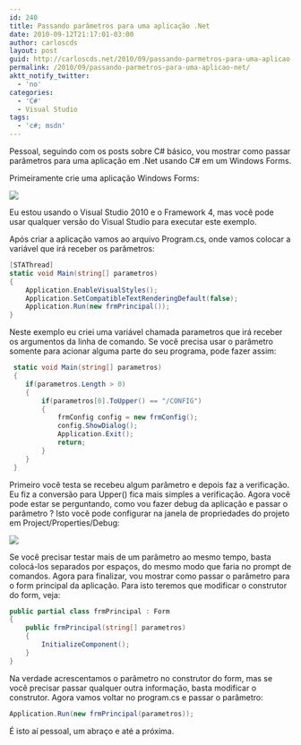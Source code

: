 ```yaml
---
id: 240
title: Passando parâmetros para uma aplicação .Net
date: 2010-09-12T21:17:01-03:00
author: carloscds
layout: post
guid: http://carloscds.net/2010/09/passando-parmetros-para-uma-aplicao-net/
permalink: /2010/09/passando-parmetros-para-uma-aplicao-net/
aktt_notify_twitter:
  - 'no'
categories:
  - 'C#'
  - Visual Studio
tags:
  - 'c#; msdn'
---
```

Pessoal, seguindo com os posts sobre C# básico, vou mostrar como passar parâmetros para uma aplicação em .Net usando C# em um Windows Forms. 

Primeiramente crie uma aplicação Windows Forms:

![]( wp-content/uploads/2010/09/image2.png)

Eu estou usando o Visual Studio 2010 e o Framework 4, mas você pode usar qualquer versão do Visual Studio para executar este exemplo.

Após criar a aplicação vamos ao arquivo Program.cs, onde vamos colocar a variável que irá receber os parâmetros:
```csharp
[STAThread]
static void Main(string[] parametros)
{
    Application.EnableVisualStyles();
    Application.SetCompatibleTextRenderingDefault(false);
    Application.Run(new frmPrincipal());
}
```   

Neste exemplo eu criei uma variável chamada parametros que irá receber os argumentos da linha de comando. Se você precisa usar o parâmetro somente para acionar alguma parte do seu programa, pode fazer assim:

```csharp
 static void Main(string[] parametros)
 {
    if(parametros.Length > 0)
    {
        if(parametros[0].ToUpper() == "/CONFIG")
        {
            frmConfig config = new frmConfig();
            config.ShowDialog();
            Application.Exit();
            return;
        }
    }
 }
 ```

Primeiro você testa se recebeu algum parâmetro e depois faz a verificação. Eu fiz a conversão para Upper() fica mais simples a verificação. Agora você pode estar se perguntando, como vou fazer debug da aplicação e passar o parâmetro ? Isto você pode configurar na janela de propriedades do projeto em Project/Properties/Debug:

![]( wp-content/uploads/2010/09/image_thumb3.png)

Se você precisar testar mais de um parâmetro ao mesmo tempo, basta colocá-los separados por espaços, do mesmo modo que faria no prompt de comandos. Agora para finalizar, vou mostrar como passar o parâmetro para o form principal da aplicação. Para isto teremos que modificar o construtor do form, veja:

```csharp
public partial class frmPrincipal : Form
{
    public frmPrincipal(string[] parametros)
    {
        InitializeComponent();
    }
}
```

Na verdade acrescentamos o parâmetro no construtor do form, mas se você precisar passar qualquer outra informação, basta modificar o construtor. Agora vamos voltar no program.cs e passar o parâmetro:

```csharp
Application.Run(new frmPrincipal(parametros));
```


É isto aí pessoal, um abraço e até a próxima.